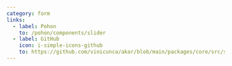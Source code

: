 ```yaml
---
category: form
links:
  - label: Pohon
    to: /pohon/components/slider
  - label: GitHub
    icon: i-simple-icons-github
    to: https://github.com/vinicunca/akar/blob/main/packages/core/src/slider/index.ts
---
```

